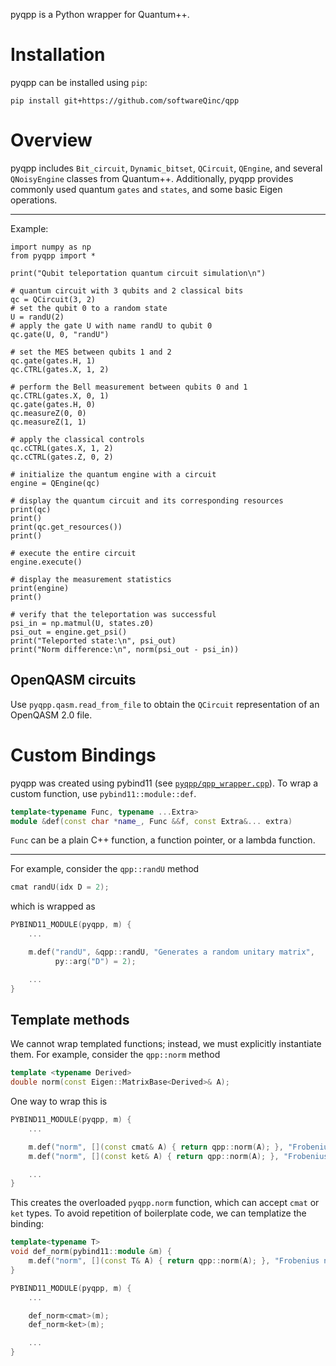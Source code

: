 pyqpp is a Python wrapper for Quantum++.

# Installation
pyqpp can be installed using `pip`:
```
pip install git+https://github.com/softwareQinc/qpp
```
# Overview
pyqpp includes `Bit_circuit`, `Dynamic_bitset`, `QCircuit`, `QEngine`, and several `QNoisyEngine` classes from Quantum++. Additionally, pyqpp provides commonly used quantum `gates` and `states`, and some basic Eigen operations.
***
Example:
```python3
import numpy as np
from pyqpp import *

print("Qubit teleportation quantum circuit simulation\n")

# quantum circuit with 3 qubits and 2 classical bits
qc = QCircuit(3, 2)
# set the qubit 0 to a random state
U = randU(2)
# apply the gate U with name randU to qubit 0
qc.gate(U, 0, "randU")

# set the MES between qubits 1 and 2
qc.gate(gates.H, 1)
qc.CTRL(gates.X, 1, 2)

# perform the Bell measurement between qubits 0 and 1
qc.CTRL(gates.X, 0, 1)
qc.gate(gates.H, 0)
qc.measureZ(0, 0)
qc.measureZ(1, 1)

# apply the classical controls
qc.cCTRL(gates.X, 1, 2)
qc.cCTRL(gates.Z, 0, 2)

# initialize the quantum engine with a circuit
engine = QEngine(qc)

# display the quantum circuit and its corresponding resources
print(qc)
print()
print(qc.get_resources())
print()

# execute the entire circuit
engine.execute()

# display the measurement statistics
print(engine)
print()

# verify that the teleportation was successful
psi_in = np.matmul(U, states.z0)
psi_out = engine.get_psi()
print("Teleported state:\n", psi_out)
print("Norm difference:\n", norm(psi_out - psi_in))
```

## OpenQASM circuits
Use `pyqpp.qasm.read_from_file` to obtain the `QCircuit` representation of an OpenQASM 2.0 file.

# Custom Bindings
pyqpp was created using pybind11 (see [`pyqpp/qpp_wrapper.cpp`](https://github.com/softwareQinc/qpp/blob/main/pyqpp/qpp_wrapper.cpp)). To wrap a custom function, use `pybind11::module::def`.
```C++
template<typename Func, typename ...Extra>
module &def(const char *name_, Func &&f, const Extra&... extra)
```
`Func` can be a plain C++ function, a function pointer, or a lambda function.
***
For example, consider the `qpp::randU` method
```C++
cmat randU(idx D = 2);
```
which is wrapped as
```C++
PYBIND11_MODULE(pyqpp, m) {
    ...

    m.def("randU", &qpp::randU, "Generates a random unitary matrix",
          py::arg("D") = 2);

    ...
}
```
## Template methods
We cannot wrap templated functions; instead, we must explicitly instantiate them. For example, consider the `qpp::norm` method
```C++
template <typename Derived>
double norm(const Eigen::MatrixBase<Derived>& A);
```
One way to wrap this is
```C++
PYBIND11_MODULE(pyqpp, m) {
    ...

    m.def("norm", [](const cmat& A) { return qpp::norm(A); }, "Frobenius norm");
    m.def("norm", [](const ket& A) { return qpp::norm(A); }, "Frobenius norm");

    ...
}
```
This creates the overloaded `pyqpp.norm` function, which can accept `cmat` or `ket` types. To avoid repetition of boilerplate code, we can templatize the binding:
```C++
template<typename T>
void def_norm(pybind11::module &m) {
    m.def("norm", [](const T& A) { return qpp::norm(A); }, "Frobenius norm");
}

PYBIND11_MODULE(pyqpp, m) {
    ...

    def_norm<cmat>(m);
    def_norm<ket>(m);

    ...
}
```